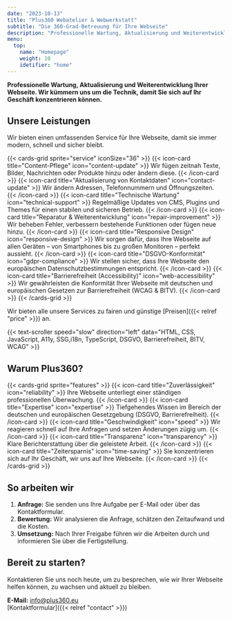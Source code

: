 ```yaml
---
date: "2023-10-13"
title: "Plus360 Webatelier & Webwerkstatt"
subtitle: "Die 360-Grad-Betreuung für Ihre Webseite"
description: "Professionelle Wartung, Aktualisierung und Weiterentwicklung Ihrer Webseite. Wir kümmern uns um die Technik, damit Sie sich auf Ihr Geschäft konzentrieren können."
menu:
  top:
    name: "Homepage"
    weight: 10
    idetifier: "home"
---
```


**Professionelle Wartung, Aktualisierung und Weiterentwicklung Ihrer Webseite. Wir kümmern uns um die Technik, damit Sie sich auf Ihr Geschäft konzentrieren können.**

## Unsere Leistungen

Wir bieten einen umfassenden Service für Ihre Webseite, damit sie immer modern, schnell und sicher bleibt.

{{< cards-grid  sprite="service" iconSize="36" >}}
  {{< icon-card title="Content-Pflege" icon="content-update" >}}
  Wir fügen zeitnah Texte, Bilder, Nachrichten oder Produkte hinzu oder ändern diese.
  {{< /icon-card >}}
  {{< icon-card title="Aktualisierung von Kontaktdaten" icon="contact-update" >}}
  Wir ändern Adressen, Telefonnummern und Öffnungszeiten.
  {{< /icon-card >}}
  {{< icon-card title="Technische Wartung" icon="technical-support" >}}
  Regelmäßige Updates von CMS, Plugins und Themes für einen stabilen und sicheren Betrieb.
  {{< /icon-card >}}
  {{< icon-card title="Reparatur & Weiterentwicklung" icon="repair-improvement" >}}
  Wir beheben Fehler, verbessern bestehende Funktionen oder fügen neue hinzu.
  {{< /icon-card >}}
  {{< icon-card title="Responsive Design" icon="responsive-design" >}}
  Wir sorgen dafür, dass Ihre Webseite auf allen Geräten – von Smartphones bis zu großen Monitoren – perfekt aussieht.
  {{< /icon-card >}}
  {{< icon-card title="DSGVO-Konformität" icon="gdpr-compliance" >}}
  Wir stellen sicher, dass Ihre Webseite den europäischen Datenschutzbestimmungen entspricht.
  {{< /icon-card >}}
  {{< icon-card title="Barrierefreiheit (Accessibility)" icon="web-accessibility" >}}
  Wir gewährleisten die Konformität Ihrer Webseite mit deutschen und europäischen Gesetzen zur Barrierefreiheit (WCAG & BITV).
  {{< /icon-card >}}
{{< /cards-grid  >}}

Wir bieten alle unsere Services zu fairen und günstige [Preisen]({{< relref "price" >}}) an.

{{< text-scroller speed="slow" direction="left" data="HTML, CSS, JavaScript, A11y, SSG,i18n, TypeScript, DSGVO, Barrierefreiheit, BITV, WCAG" >}}

## Warum Plus360?

{{< cards-grid  sprite="features" >}}
  {{< icon-card title="Zuverlässigkeit" icon="reliability" >}}
  Ihre Webseite unterliegt einer ständigen professionellen Überwachung.
  {{< /icon-card >}}
  {{< icon-card title="Expertise" icon="expertise" >}}
  Tiefgehendes Wissen im Bereich der deutschen und europäischen Gesetzgebung (DSGVO, Barrierefreiheit).
  {{< /icon-card >}}
  {{< icon-card title="Geschwindigkeit" icon="speed" >}}
  Wir reagieren schnell auf Ihre Anfragen und setzen Änderungen zügig um.
  {{< /icon-card >}}
  {{< icon-card title="Transparenz" icon="transparency" >}}
  Klare Berichterstattung über die geleistete Arbeit.
  {{< /icon-card >}}
  {{< icon-card title="Zeitersparnis" icon="time-saving" >}}
  Sie konzentrieren sich auf Ihr Geschäft, wir uns auf Ihre Webseite.
  {{< /icon-card >}}
{{< /cards-grid  >}}

## So arbeiten wir

1. **Anfrage:** Sie senden uns Ihre Aufgabe per E-Mail oder über das Kontaktformular.
2. **Bewertung:** Wir analysieren die Anfrage, schätzen den Zeitaufwand und die Kosten.
3. **Umsetzung:** Nach Ihrer Freigabe führen wir die Arbeiten durch und informieren Sie über die Fertigstellung.

## Bereit zu starten?

Kontaktieren Sie uns noch heute, um zu besprechen, wie wir Ihrer Webseite helfen können, zu wachsen und aktuell zu bleiben.

**E-Mail:** <info@plus360.eu>  
[Kontaktformular]({{< relref "contact" >}})
